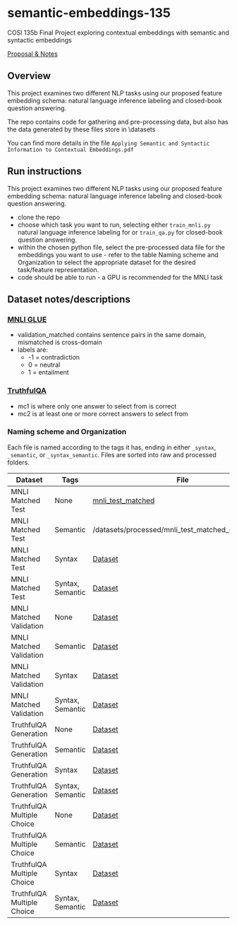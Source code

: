 # semantic-embeddings-135
COSI 135b Final Project exploring contextual embeddings with semantic and syntactic embeddings


[Proposal & Notes](https://docs.google.com/document/d/1TROsfiCp_7LEXnwlXVvwwOFQCagzEnc10vwqtuxpDoU/edit?usp=sharing)
## Overview
<p>This project examines two different NLP tasks using our proposed feature embedding schema: natural language inference labeling and closed-book question answering.</p>

<p>The repo contains code for gathering and pre-processing data, but also has the data generated by these files store in \datasets </p>

You can find more details in the file `Applying Semantic and Syntactic Information to Contextual Embeddings.pdf`

## Run instructions
This project examines two different NLP tasks using our proposed feature embedding schema: natural language inference labeling and closed-book question answering.

 - clone the repo
 - choose which task you want to run, selecting either `train_mnli.py` natural language inference labeling for  or `train_qa.py` for closed-book question answering.
 - within the chosen python file, select the pre-processed data file for the embeddings you want to use - refer to the table Naming scheme and Organization to select the appropriate dataset for the desired task/feature representation.
 - code should be able to run - a GPU is recommended for the MNLI task




## Dataset notes/descriptions
### [MNLI GLUE](https://huggingface.co/datasets/nyu-mll/glue)
 - validation_matched contains sentence pairs in the same domain, mismatched is cross-domain
 - labels are:
   - -1 = contradiction
   - 0 = neutral
   - 1 = entailment


### [TruthfulQA](https://huggingface.co/datasets/truthfulqa/truthful_qa)
 - mc1 is where only one answer to select from is correct
 - mc2 is at least one or more correct answers to select from


### Naming scheme and Organization
Each file is named according to the tags it has, ending in either `_syntax`, `_semantic`, or `_syntax_semantic`. Files are sorted into raw and processed folders. 

| Dataset  | Tags | File |
| --- | --- | --- |
| MNLI Matched Test  | None  | [mnli_test_matched](/datasets/raw/mnli_test_matched.csv) |
| MNLI Matched Test  | Semantic  | /datasets/processed/mnli_test_matched_semantic.csv |
| MNLI Matched Test  | Syntax  | [Dataset](/datasets/processed/mnli_test_matched_syntax.csv) |
| MNLI Matched Test  | Syntax, Semantic  |  [Dataset](/datasets/processed/mnli_test_matched_syntax_semantic.csv) |
| MNLI Matched Validation  | None  | [Dataset](/datasets/raw/mnli_validation_matched.csv) |
| MNLI Matched Validation  | Semantic  | [Dataset](/datasets/processed/mnli_validation_matched_semantic.csv) |
| MNLI Matched Validation  | Syntax  | [Dataset](/datasets/processed/mnli_validation_matched_syntax.csv) |
| MNLI Matched Validation  | Syntax, Semantic  | [Dataset](/datasets/processed/mnli_validation_matched_syntax_semantic.csv) |
| TruthfulQA Generation  | None  | [Dataset](/datasets/raw/truthfulqa_generation.csv) |
| TruthfulQA Generation  | Semantic  | [Dataset](/datasets/processed/truthfulqa_generation_semantic.csv) |
| TruthfulQA Generation  | Syntax  | [Dataset](/datasets/processed/truthfulqa_generation_syntax.csv) |
| TruthfulQA Generation  | Syntax, Semantic  | [Dataset](/datasets/processed/truthfulqa_generation_syntax_semantic.csv) |
| TruthfulQA Multiple Choice  | None  | [Dataset](/datasets/raw/truthfulqa_multiple_choice.csv) |
| TruthfulQA Multiple Choice  | Semantic  | [Dataset](/datasets/processed/truthfulqa_multiple_choice_semantic.csv) |
| TruthfulQA Multiple Choice  | Syntax  | [Dataset](/datasets/processed/truthfulqa_multiple_choice_syntax.csv) |
| TruthfulQA Multiple Choice  | Syntax, Semantic  | [Dataset](/datasets/processed/truthfulqa_multiple_choice_syntax_semantic.csv) |

